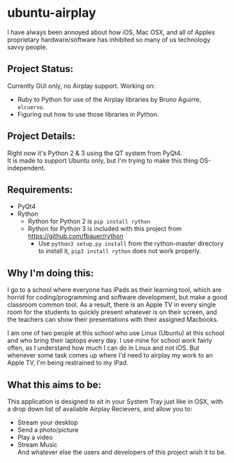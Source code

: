 ubuntu-airplay
===

I have always been annoyed about how iOS, Mac OSX, and all of Apples proprietary hardware/software has inhibited so many of
us technology savvy people.  

Project Status:
---
Currently GUI only, no Airplay support.
Working on:
- Ruby to Python for use of the Airplay libraries by Bruno Aguirre, `elcuervo`.
- Figuring out how to use those libraries in Python.  

Project Details:
---
Right now it's Python 2 & 3 using the QT system from PyQt4.  
It is made to support Ubuntu only, but I'm trying to make this thing OS-independent.

Requirements:
---
- PyQt4
- Rython
  - Rython for Python 2 is `pip install rython`
  - Rython for Python 3 is included with this project from https://github.com/fbauer/rython
    - Use `python3 setup.py install` from the rython-master directory to install it, `pip3 install rython` does not work properly.


Why I'm doing this:
---
I go to a school where everyone has iPads as their learning tool, which are horrid for coding/programming and software
development, but make a good classroom common tool. As a result, there is an Apple TV in every single room for the students to
quickly present whatever is on their screen, and the teachers can show their presentations with their assigned Macbooks.

I am one of two people at this school who use Linux (Ubuntu) at this school and who bring their laptops every day. I use mine
for school work fairly often, as I understand how much I can do in Linux and not iOS. But whenever some task comes up where I'd
need to airplay my work to an Apple TV, I'm being restrained to my iPad.

What this aims to be:
---
This application is designed to sit in your System Tray just like in OSX, with a drop down list of available Airplay Recievers,
and allow you to:
- Stream your desktop
- Send a photo/picture
- Play a video
- Stream Music  
And whatever else the users and developers of this project wish it to be.
